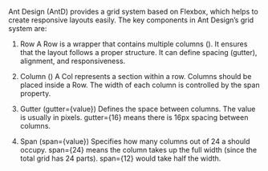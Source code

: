 Ant Design (AntD) provides a grid system based on Flexbox, which helps to create responsive layouts easily. The key components in Ant Design’s grid system are:

1. Row
   A Row is a wrapper that contains multiple columns (<Col>).
   It ensures that the layout follows a proper structure.
   It can define spacing (gutter), alignment, and responsiveness.

2. Column (<Col>)
   A Col represents a section within a row.
   Columns should be placed inside a Row.
   The width of each column is controlled by the span property.

3. Gutter (gutter={value})
   Defines the space between columns.
   The value is usually in pixels.
   gutter={16} means there is 16px spacing between columns.

4. Span (span={value})
   Specifies how many columns out of 24 a <Col> should occupy.
   span={24} means the column takes up the full width (since the total grid has 24 parts).
   span={12} would take half the width.
